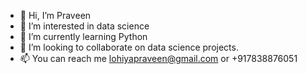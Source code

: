 - 👋 Hi, I’m Praveen
- 👀 I’m interested in data science
- 🌱 I’m currently learning Python
- 💞️ I’m looking to collaborate on data science projects.
- 📫 You can reach me lohiyapraveen@gmail.com or +917838876051

<!---
lohiyapraveen/lohiyapraveen is a ✨ special ✨ repository because its `README.md` (this file) appears on your GitHub profile.
You can click the Preview link to take a look at your changes.
--->
